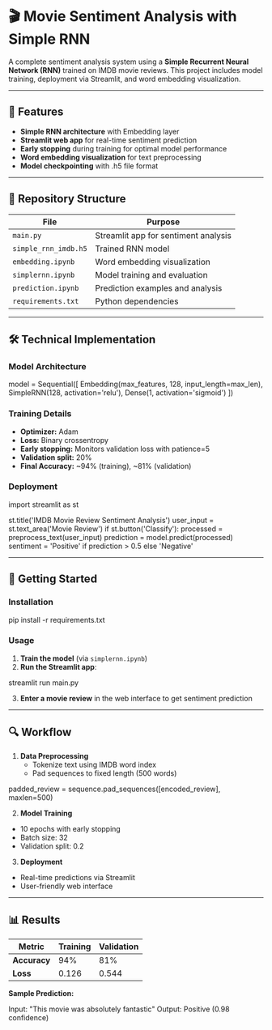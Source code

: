 # 🎬 Movie Sentiment Analysis with Simple RNN

A complete sentiment analysis system using a **Simple Recurrent Neural Network (RNN)** trained on IMDB movie reviews. This project includes model training, deployment via Streamlit, and word embedding visualization.

---

## 🚀 Features

- **Simple RNN architecture** with Embedding layer
- **Streamlit web app** for real-time sentiment prediction
- **Early stopping** during training for optimal model performance
- **Word embedding visualization** for text preprocessing
- **Model checkpointing** with .h5 file format

---

## 📂 Repository Structure

| File | Purpose |
|------|---------|
| `main.py` | Streamlit app for sentiment analysis |
| `simple_rnn_imdb.h5` | Trained RNN model |
| `embedding.ipynb` | Word embedding visualization |
| `simplernn.ipynb` | Model training and evaluation |
| `prediction.ipynb` | Prediction examples and analysis |
| `requirements.txt` | Python dependencies |

---

## 🛠️ Technical Implementation

### Model Architecture

model = Sequential([
Embedding(max_features, 128, input_length=max_len),
SimpleRNN(128, activation='relu'),
Dense(1, activation='sigmoid')
])


### Training Details
- **Optimizer:** Adam
- **Loss:** Binary crossentropy
- **Early stopping:** Monitors validation loss with patience=5
- **Validation split:** 20%
- **Final Accuracy:** ~94% (training), ~81% (validation)

### Deployment

import streamlit as st

st.title('IMDB Movie Review Sentiment Analysis')
user_input = st.text_area('Movie Review')
if st.button('Classify'):
processed = preprocess_text(user_input)
prediction = model.predict(processed)
sentiment = 'Positive' if prediction > 0.5 else 'Negative'


---

## 🚀 Getting Started

### Installation

pip install -r requirements.txt


### Usage
1. **Train the model** (via `simplernn.ipynb`)
2. **Run the Streamlit app**:

streamlit run main.py

3. **Enter a movie review** in the web interface to get sentiment prediction

---

## 🔍 Workflow

1. **Data Preprocessing**
   - Tokenize text using IMDB word index
   - Pad sequences to fixed length (500 words)
     
padded_review = sequence.pad_sequences([encoded_review], maxlen=500)


2. **Model Training**
- 10 epochs with early stopping
- Batch size: 32
- Validation split: 0.2

3. **Deployment**
- Real-time predictions via Streamlit
- User-friendly web interface

---

## 📊 Results

| Metric | Training | Validation |
|--------|----------|------------|
| **Accuracy** | 94% | 81% |
| **Loss** | 0.126 | 0.544 |

**Sample Prediction:**

Input: "This movie was absolutely fantastic"
Output: Positive (0.98 confidence)

